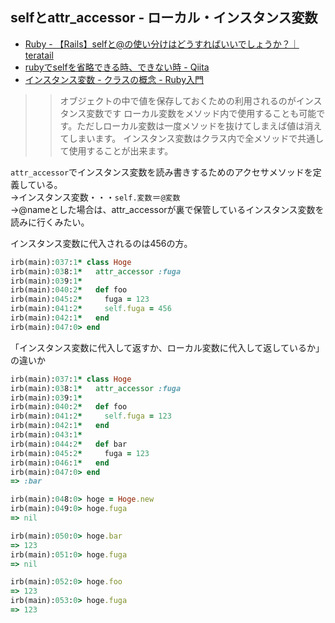 ## selfとattr_accessor - ローカル・インスタンス変数

- [Ruby - 【Rails】selfと@の使い分けはどうすればいいでしょうか？｜teratail](https://teratail.com/questions/202474)
- [rubyでselfを省略できる時、できない時 - Qiita](https://qiita.com/akira-hamada/items/4132d2fda7e420073ab7)
- [インスタンス変数 - クラスの概念 - Ruby入門](https://www.javadrive.jp/ruby/class/index4.html)

>>オブジェクトの中で値を保存しておくための利用されるのがインスタンス変数です
ローカル変数をメソッド内で使用することも可能です。ただしローカル変数は一度メソッドを抜けてしまえば値は消えてしまいます。
インスタンス変数はクラス内で全メソッドで共通して使用することが出来ます。




`attr_accessor`でインスタンス変数を読み書きするためのアクセサメソッドを定義している。 <br>
→インスタンス変数・・・`self.変数`＝`@変数`<br>
→@nameとした場合は、attr_accessorが裏で保管しているインスタンス変数を読みに行くみたい。


インスタンス変数に代入されるのは456の方。

```ruby
irb(main):037:1* class Hoge
irb(main):038:1*   attr_accessor :fuga
irb(main):039:1*
irb(main):040:2*   def foo
irb(main):045:2*     fuga = 123
irb(main):041:2*     self.fuga = 456
irb(main):042:1*   end
irb(main):047:0> end
```

「インスタンス変数に代入して返すか、ローカル変数に代入して返しているか」の違いか

```ruby
irb(main):037:1* class Hoge
irb(main):038:1*   attr_accessor :fuga
irb(main):039:1*
irb(main):040:2*   def foo
irb(main):041:2*     self.fuga = 123
irb(main):042:1*   end
irb(main):043:1*
irb(main):044:2*   def bar
irb(main):045:2*     fuga = 123
irb(main):046:1*   end
irb(main):047:0> end
=> :bar

irb(main):048:0> hoge = Hoge.new
irb(main):049:0> hoge.fuga
=> nil

irb(main):050:0> hoge.bar
=> 123
irb(main):051:0> hoge.fuga
=> nil

irb(main):052:0> hoge.foo
=> 123
irb(main):053:0> hoge.fuga
=> 123
```
